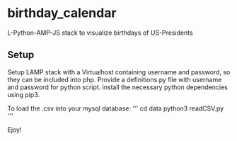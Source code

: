 # birthday_calendar
L-Python-AMP-JS stack to visualize birthdays of US-Presidents

## Setup
Setup LAMP stack with a Virtualhost containing username and password, so they can be included into php.
Provide a definitions.py file with username and password for python script.
install the necessary python dependencies using pip3.

To load the .csv into your mysql database:
'''
cd data
python3 readCSV.py
'''

Ejoy!
